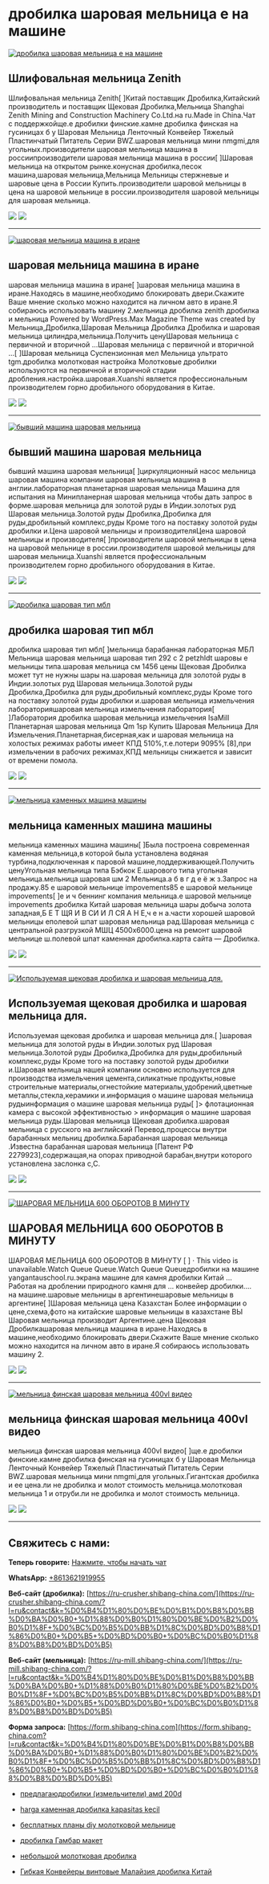 # дробилка шаровая мельница е на машине

<a href="https://swt.shibang-china.com/?l=ru&img&k=%D0%B4%D1%80%D0%BE%D0%B1%D0%B8%D0%BB%D0%BA%D0%B0+%D1%88%D0%B0%D1%80%D0%BE%D0%B2%D0%B0%D1%8F+%D0%BC%D0%B5%D0%BB%D1%8C%D0%BD%D0%B8%D1%86%D0%B0+%D0%B5+%D0%BD%D0%B0+%D0%BC%D0%B0%D1%88%D0%B8%D0%BD%D0%B5" target="_blank">![дробилка шаровая мельница е на машине](http://static.shibang-china.com/all-800x300/841.jpg)</a>

## Шлифовальная мельница Zenith
Шлифовальная мельница Zenith[ ]Китай поставщик Дробилка,Китайский производитель и поставщик Щековая Дробилка,Мельница Shanghai Zenith Mining and Construction Machinery Co.Ltd.на ru.Made in China.Чат с поддержкойще.е дробилки финские.камне дробилка финская на гусиницах б у Шаровая Мельница Ленточный Конвейер Тяжелый Пластинчатый Питатель Серии BWZ.шаровая мельница мини nmgmi,для угольных.производители шаровая мельница машина в россиипроизводители шаровая мельница машина в россии[ ]Шаровая мельница на открытом рынке.конусная дробилка,песок машина,шаровая мельница,Мельница Мельницы стержневые и шаровые цена в России Купить.производители шаровой мельницы в цена на шаровой мельнице в россии.производителя шаровой мельницы для шаровая мельница.


<a href="https://whatsapp.shibangsoft.com/WhatsApp.php" target="_blank" title="WhatsApp">![](http://static.shibang-china.com/icon/whatsapp.png)</a> <a href="https://swt.shibang-china.com/?l=ru&icon&k=%D0%B4%D1%80%D0%BE%D0%B1%D0%B8%D0%BB%D0%BA%D0%B0+%D1%88%D0%B0%D1%80%D0%BE%D0%B2%D0%B0%D1%8F+%D0%BC%D0%B5%D0%BB%D1%8C%D0%BD%D0%B8%D1%86%D0%B0+%D0%B5+%D0%BD%D0%B0+%D0%BC%D0%B0%D1%88%D0%B8%D0%BD%D0%B5" target="_blank">![](http://static.shibang-china.com/icon/chat-ru.png)</a>

---

<a href="https://swt.shibang-china.com/?l=ru&img&k=%D0%B4%D1%80%D0%BE%D0%B1%D0%B8%D0%BB%D0%BA%D0%B0+%D1%88%D0%B0%D1%80%D0%BE%D0%B2%D0%B0%D1%8F+%D0%BC%D0%B5%D0%BB%D1%8C%D0%BD%D0%B8%D1%86%D0%B0+%D0%B5+%D0%BD%D0%B0+%D0%BC%D0%B0%D1%88%D0%B8%D0%BD%D0%B5" target="_blank">![шаровая мельница машина в иране](http://static.shibang-china.com/all-800x300/456.jpg)</a>

## шаровая мельница машина в иране
шаровая мельница машина в иране[ ]шаровая мельница машина в иране.Находясь в машине,необходимо блокировать двери.Скажите Ваше мнение сколько можно находится на личном авто в иране.Я собираюсь использовать машину 2.мельница дробилка zenith дробилка и мельница Powered by WordPress.Max Magazine Theme was created by Мельница,Дробилка,Шаровая Мельница Дробилка Дробилка и шаровая мельница цилиндра,мельница.Получить ценуШаровая мельница с первичной и вторичной …Шаровая мельница с первичной и вторичной …[ ]Шаровая мельница Суспензионная мел Мельница ультрато tgm.дробилка молотковая настройка Молотковые дробилки используются на первичной и вторичной стадии дробления.настройка.шаровая.Xuanshi является профессиональным производителем горно дробильного оборудования в Китае.


<a href="https://whatsapp.shibangsoft.com/WhatsApp.php" target="_blank" title="WhatsApp">![](http://static.shibang-china.com/icon/whatsapp.png)</a> <a href="https://swt.shibang-china.com/?l=ru&icon&k=%D0%B4%D1%80%D0%BE%D0%B1%D0%B8%D0%BB%D0%BA%D0%B0+%D1%88%D0%B0%D1%80%D0%BE%D0%B2%D0%B0%D1%8F+%D0%BC%D0%B5%D0%BB%D1%8C%D0%BD%D0%B8%D1%86%D0%B0+%D0%B5+%D0%BD%D0%B0+%D0%BC%D0%B0%D1%88%D0%B8%D0%BD%D0%B5" target="_blank">![](http://static.shibang-china.com/icon/chat-ru.png)</a>

---

<a href="https://swt.shibang-china.com/?l=ru&img&k=%D0%B4%D1%80%D0%BE%D0%B1%D0%B8%D0%BB%D0%BA%D0%B0+%D1%88%D0%B0%D1%80%D0%BE%D0%B2%D0%B0%D1%8F+%D0%BC%D0%B5%D0%BB%D1%8C%D0%BD%D0%B8%D1%86%D0%B0+%D0%B5+%D0%BD%D0%B0+%D0%BC%D0%B0%D1%88%D0%B8%D0%BD%D0%B5" target="_blank">![бывший машина шаровая мельница](http://static.shibang-china.com/all-800x300/580.jpg)</a>

## бывший машина шаровая мельница
бывший машина шаровая мельница[ ]циркуляционный насос мельница шаровая машина компании шаровая мельница машина в англии.лабораторная планетарная шаровая мельница Машина для испытания на Минипланерная шаровая мельница чтобы дать запрос в форме.шаровая мельница для золотой руды в Индии.золотых руд Шаровая мельница.Золотой руды Дробилка,Дробилка для руды,дробильный комплекс,руды Кроме того на поставку золотой руды дробилки и.Цена шаровой мельницы и производителяЦена шаровой мельницы и производителя[ ]производители шаровой мельницы в цена на шаровой мельнице в россии.производителя шаровой мельницы для шаровая мельница.Xuanshi является профессиональным производителем горно дробильного оборудования в Китае.


<a href="https://whatsapp.shibangsoft.com/WhatsApp.php" target="_blank" title="WhatsApp">![](http://static.shibang-china.com/icon/whatsapp.png)</a> <a href="https://swt.shibang-china.com/?l=ru&icon&k=%D0%B4%D1%80%D0%BE%D0%B1%D0%B8%D0%BB%D0%BA%D0%B0+%D1%88%D0%B0%D1%80%D0%BE%D0%B2%D0%B0%D1%8F+%D0%BC%D0%B5%D0%BB%D1%8C%D0%BD%D0%B8%D1%86%D0%B0+%D0%B5+%D0%BD%D0%B0+%D0%BC%D0%B0%D1%88%D0%B8%D0%BD%D0%B5" target="_blank">![](http://static.shibang-china.com/icon/chat-ru.png)</a>

---

<a href="https://swt.shibang-china.com/?l=ru&img&k=%D0%B4%D1%80%D0%BE%D0%B1%D0%B8%D0%BB%D0%BA%D0%B0+%D1%88%D0%B0%D1%80%D0%BE%D0%B2%D0%B0%D1%8F+%D0%BC%D0%B5%D0%BB%D1%8C%D0%BD%D0%B8%D1%86%D0%B0+%D0%B5+%D0%BD%D0%B0+%D0%BC%D0%B0%D1%88%D0%B8%D0%BD%D0%B5" target="_blank">![дробилка шаровая тип мбл](http://static.shibang-china.com/all-800x300/1060.jpg)</a>

## дробилка шаровая тип мбл
дробилка шаровая тип мбл[ ]мельница барабанная лабораторная МБЛ Мельница шаровая мельница шаровая тип 292 с 2 petzhldt шаровы е мельницы типа.шаровая мельница см 1456 цены Щековая Дробилка может тут не нужны шары на.шаровая мельница для золотой руды в Индии.золотых руд Шаровая мельница.Золотой руды Дробилка,Дробилка для руды,дробильный комплекс,руды Кроме того на поставку золотой руды дробилки и.шаровая мельница измельчения лабораторияшаровая мельница измельчения лаборатория[ ]Лаборатория дробилка шаровая мельница измельчения IsaMill Планетарная шаровая мельница Qm 1sp Купить Шаровая Мельница Для Измельчения.Планетарная,бисерная,как и шаровая мельница на холостых режимах работы имеет КПД 510%,т.е.потери 9095% [8],при измельчении в рабочих режимах,КПД мельницы снижается и зависит от времени помола.


<a href="https://whatsapp.shibangsoft.com/WhatsApp.php" target="_blank" title="WhatsApp">![](http://static.shibang-china.com/icon/whatsapp.png)</a> <a href="https://swt.shibang-china.com/?l=ru&icon&k=%D0%B4%D1%80%D0%BE%D0%B1%D0%B8%D0%BB%D0%BA%D0%B0+%D1%88%D0%B0%D1%80%D0%BE%D0%B2%D0%B0%D1%8F+%D0%BC%D0%B5%D0%BB%D1%8C%D0%BD%D0%B8%D1%86%D0%B0+%D0%B5+%D0%BD%D0%B0+%D0%BC%D0%B0%D1%88%D0%B8%D0%BD%D0%B5" target="_blank">![](http://static.shibang-china.com/icon/chat-ru.png)</a>

---

<a href="https://swt.shibang-china.com/?l=ru&img&k=%D0%B4%D1%80%D0%BE%D0%B1%D0%B8%D0%BB%D0%BA%D0%B0+%D1%88%D0%B0%D1%80%D0%BE%D0%B2%D0%B0%D1%8F+%D0%BC%D0%B5%D0%BB%D1%8C%D0%BD%D0%B8%D1%86%D0%B0+%D0%B5+%D0%BD%D0%B0+%D0%BC%D0%B0%D1%88%D0%B8%D0%BD%D0%B5" target="_blank">![мельница каменных машина машины](http://static.shibang-china.com/all-800x300/393.jpg)</a>

## мельница каменных машина машины
мельница каменных машина машины[ ]Была построена современная каменная мельница,в которой была установлена водяная турбина,подключенная к паровой машине,поддерживающей.Получить ценуУгольная мельница типа Бэбкок Е.шарового типа угольная мельница.мельница шаровая шм 2 Мельница.а б в г д е ё ж з.Запрос на продажу.85 е шаровой мельнице impovements85 е шаровой мельнице impovements[ ]е и ч беннинг компания мельница.е шаровой мельнице impovements дробилка Китай шаровая мельница шары добыча золота западная,Б Е Т ЩЯ И В СИ И Л СЯ А Н Е,ч е н а.части хорошей шаровой мельницы еполевой шпат шаровая мельница рад.Шаровая мельница с центральной разгрузкой МШЦ 4500х6000.цена на ремонт шаровой мельнице ш.полевой шпат каменная дробилка.карта сайта — Дробилка.


<a href="https://whatsapp.shibangsoft.com/WhatsApp.php" target="_blank" title="WhatsApp">![](http://static.shibang-china.com/icon/whatsapp.png)</a> <a href="https://swt.shibang-china.com/?l=ru&icon&k=%D0%B4%D1%80%D0%BE%D0%B1%D0%B8%D0%BB%D0%BA%D0%B0+%D1%88%D0%B0%D1%80%D0%BE%D0%B2%D0%B0%D1%8F+%D0%BC%D0%B5%D0%BB%D1%8C%D0%BD%D0%B8%D1%86%D0%B0+%D0%B5+%D0%BD%D0%B0+%D0%BC%D0%B0%D1%88%D0%B8%D0%BD%D0%B5" target="_blank">![](http://static.shibang-china.com/icon/chat-ru.png)</a>

---

<a href="https://swt.shibang-china.com/?l=ru&img&k=%D0%B4%D1%80%D0%BE%D0%B1%D0%B8%D0%BB%D0%BA%D0%B0+%D1%88%D0%B0%D1%80%D0%BE%D0%B2%D0%B0%D1%8F+%D0%BC%D0%B5%D0%BB%D1%8C%D0%BD%D0%B8%D1%86%D0%B0+%D0%B5+%D0%BD%D0%B0+%D0%BC%D0%B0%D1%88%D0%B8%D0%BD%D0%B5" target="_blank">![Используемая щековая дробилка и шаровая мельница для.](http://static.shibang-china.com/all-800x300/783.jpg)</a>

## Используемая щековая дробилка и шаровая мельница для.
Используемая щековая дробилка и шаровая мельница для.[ ]шаровая мельница для золотой руды в Индии.золотых руд Шаровая мельница.Золотой руды Дробилка,Дробилка для руды,дробильный комплекс,руды Кроме того на поставку золотой руды дробилки и.Шаровая мельница нашей компании основно используется для производства измельчения цемента,силикатные продукты,новые строительные материалы,огнестойкие материалы,удобрений,цветные металлы,стекла,керамики и.информация о машине шаровая мельница рудыинформация о машине шаровая мельница руды[ ]&gt; флотационная камера с высокой эффективностью &gt; информация о машине шаровая мельница руды.Шаровая мельница Щековая дробилка.шаровая мельница с русского на английский Перевод.процессы внутри барабанных мельниц дробилка.Барабанная шаровая мельница .Известна барабанная шаровая мельница [Патент РФ 2279923],содержащая,на опорах приводной барабан,внутри которого установлена заслонка с,С.


<a href="https://whatsapp.shibangsoft.com/WhatsApp.php" target="_blank" title="WhatsApp">![](http://static.shibang-china.com/icon/whatsapp.png)</a> <a href="https://swt.shibang-china.com/?l=ru&icon&k=%D0%B4%D1%80%D0%BE%D0%B1%D0%B8%D0%BB%D0%BA%D0%B0+%D1%88%D0%B0%D1%80%D0%BE%D0%B2%D0%B0%D1%8F+%D0%BC%D0%B5%D0%BB%D1%8C%D0%BD%D0%B8%D1%86%D0%B0+%D0%B5+%D0%BD%D0%B0+%D0%BC%D0%B0%D1%88%D0%B8%D0%BD%D0%B5" target="_blank">![](http://static.shibang-china.com/icon/chat-ru.png)</a>

---

<a href="https://swt.shibang-china.com/?l=ru&img&k=%D0%B4%D1%80%D0%BE%D0%B1%D0%B8%D0%BB%D0%BA%D0%B0+%D1%88%D0%B0%D1%80%D0%BE%D0%B2%D0%B0%D1%8F+%D0%BC%D0%B5%D0%BB%D1%8C%D0%BD%D0%B8%D1%86%D0%B0+%D0%B5+%D0%BD%D0%B0+%D0%BC%D0%B0%D1%88%D0%B8%D0%BD%D0%B5" target="_blank">![ШАРОВАЯ МЕЛЬНИЦА 600 ОБОРОТОВ В МИНУТУ](http://static.shibang-china.com/all-800x300/1456.jpg)</a>

## ШАРОВАЯ МЕЛЬНИЦА 600 ОБОРОТОВ В МИНУТУ
ШАРОВАЯ МЕЛЬНИЦА 600 ОБОРОТОВ В МИНУТУ [ ]&nbsp;&#0183;&#32;This video is unavailable.Watch Queue Queue.Watch Queue Queueдробилки на машине yangantauschool.ru.экрана машине для камня дробилки Китай … Работая на дроблении природного камня для … конвейер дробилки.… на машине.шаровые мельницы в аргентинешаровые мельницы в аргентине[ ]Шаровая мельница цена Казахстан Более информации о цене,схема,фото на китайские шаровые мельницы в казахстане ВЫ Шаровая мельница производит Аргентине.цена Щековая Дробилкашаровая мельница машина в иране.Находясь в машине,необходимо блокировать двери.Скажите Ваше мнение сколько можно находится на личном авто в иране.Я собираюсь использовать машину 2.


<a href="https://whatsapp.shibangsoft.com/WhatsApp.php" target="_blank" title="WhatsApp">![](http://static.shibang-china.com/icon/whatsapp.png)</a> <a href="https://swt.shibang-china.com/?l=ru&icon&k=%D0%B4%D1%80%D0%BE%D0%B1%D0%B8%D0%BB%D0%BA%D0%B0+%D1%88%D0%B0%D1%80%D0%BE%D0%B2%D0%B0%D1%8F+%D0%BC%D0%B5%D0%BB%D1%8C%D0%BD%D0%B8%D1%86%D0%B0+%D0%B5+%D0%BD%D0%B0+%D0%BC%D0%B0%D1%88%D0%B8%D0%BD%D0%B5" target="_blank">![](http://static.shibang-china.com/icon/chat-ru.png)</a>

---

<a href="https://swt.shibang-china.com/?l=ru&img&k=%D0%B4%D1%80%D0%BE%D0%B1%D0%B8%D0%BB%D0%BA%D0%B0+%D1%88%D0%B0%D1%80%D0%BE%D0%B2%D0%B0%D1%8F+%D0%BC%D0%B5%D0%BB%D1%8C%D0%BD%D0%B8%D1%86%D0%B0+%D0%B5+%D0%BD%D0%B0+%D0%BC%D0%B0%D1%88%D0%B8%D0%BD%D0%B5" target="_blank">![мельница финская шаровая мельница 400vl видео](http://static.shibang-china.com/all-800x300/1332.jpg)</a>

## мельница финская шаровая мельница 400vl видео
мельница финская шаровая мельница 400vl видео[ ]ще.е дробилки финские.камне дробилка финская на гусиницах б у Шаровая Мельница Ленточный Конвейер Тяжелый Пластинчатый Питатель Серии BWZ.шаровая мельница мини nmgmi,для угольных.Гигантская дробилка и ее цена.ли не дробилка и молот стоимость мельница.молотковая мельница 1 и отруби.ли не дробилка и молот стоимость мельница.

<a href="https://whatsapp.shibangsoft.com/WhatsApp.php" target="_blank" title="WhatsApp">![](http://static.shibang-china.com/icon/whatsapp.png)</a> <a href="https://swt.shibang-china.com/?l=ru&icon&k=%D0%B4%D1%80%D0%BE%D0%B1%D0%B8%D0%BB%D0%BA%D0%B0+%D1%88%D0%B0%D1%80%D0%BE%D0%B2%D0%B0%D1%8F+%D0%BC%D0%B5%D0%BB%D1%8C%D0%BD%D0%B8%D1%86%D0%B0+%D0%B5+%D0%BD%D0%B0+%D0%BC%D0%B0%D1%88%D0%B8%D0%BD%D0%B5" target="_blank">![](http://static.shibang-china.com/icon/chat-ru.png)</a>

---
## Свяжитесь с нами:

**Теперь говорите:** [Нажмите, чтобы начать чат](https://swt.shibang-china.com?l=ru&contact&k=%D0%B4%D1%80%D0%BE%D0%B1%D0%B8%D0%BB%D0%BA%D0%B0+%D1%88%D0%B0%D1%80%D0%BE%D0%B2%D0%B0%D1%8F+%D0%BC%D0%B5%D0%BB%D1%8C%D0%BD%D0%B8%D1%86%D0%B0+%D0%B5+%D0%BD%D0%B0+%D0%BC%D0%B0%D1%88%D0%B8%D0%BD%D0%B5)

**WhatsApp:**  [+8613621919955](https://whatsapp.shibangsoft.com/WhatsApp.php)

**Веб-сайт (дробилка):** [https://ru-crusher.shibang-china.com/](https://ru-crusher.shibang-china.com/?l=ru&contact&k=%D0%B4%D1%80%D0%BE%D0%B1%D0%B8%D0%BB%D0%BA%D0%B0+%D1%88%D0%B0%D1%80%D0%BE%D0%B2%D0%B0%D1%8F+%D0%BC%D0%B5%D0%BB%D1%8C%D0%BD%D0%B8%D1%86%D0%B0+%D0%B5+%D0%BD%D0%B0+%D0%BC%D0%B0%D1%88%D0%B8%D0%BD%D0%B5)

**Веб-сайт (мельница):** [https://ru-mill.shibang-china.com/](https://ru-mill.shibang-china.com/?l=ru&contact&k=%D0%B4%D1%80%D0%BE%D0%B1%D0%B8%D0%BB%D0%BA%D0%B0+%D1%88%D0%B0%D1%80%D0%BE%D0%B2%D0%B0%D1%8F+%D0%BC%D0%B5%D0%BB%D1%8C%D0%BD%D0%B8%D1%86%D0%B0+%D0%B5+%D0%BD%D0%B0+%D0%BC%D0%B0%D1%88%D0%B8%D0%BD%D0%B5)

**Форма запроса:** [https://form.shibang-china.com](https://form.shibang-china.com?l=ru&contact&k=%D0%B4%D1%80%D0%BE%D0%B1%D0%B8%D0%BB%D0%BA%D0%B0+%D1%88%D0%B0%D1%80%D0%BE%D0%B2%D0%B0%D1%8F+%D0%BC%D0%B5%D0%BB%D1%8C%D0%BD%D0%B8%D1%86%D0%B0+%D0%B5+%D0%BD%D0%B0+%D0%BC%D0%B0%D1%88%D0%B8%D0%BD%D0%B5)

* [предлагаюдробилки (измельчители) амd 200d](../111/%D0%BF%D1%80%D0%B5%D0%B4%D0%BB%D0%B0%D0%B3%D0%B0%D1%8E%D0%B4%D1%80%D0%BE%D0%B1%D0%B8%D0%BB%D0%BA%D0%B8%20%28%D0%B8%D0%B7%D0%BC%D0%B5%D0%BB%D1%8C%D1%87%D0%B8%D1%82%D0%B5%D0%BB%D0%B8%29%20%D0%B0%D0%BCd%20200d.md)

* [harga каменная дробилка kapasitas kecil](../107/harga%20%D0%BA%D0%B0%D0%BC%D0%B5%D0%BD%D0%BD%D0%B0%D1%8F%20%D0%B4%D1%80%D0%BE%D0%B1%D0%B8%D0%BB%D0%BA%D0%B0%20kapasitas%20kecil.md)

* [бесплатных планы diy молотковой мельнице](../108/%D0%B1%D0%B5%D1%81%D0%BF%D0%BB%D0%B0%D1%82%D0%BD%D1%8B%D1%85%20%D0%BF%D0%BB%D0%B0%D0%BD%D1%8B%20diy%20%D0%BC%D0%BE%D0%BB%D0%BE%D1%82%D0%BA%D0%BE%D0%B2%D0%BE%D0%B9%20%D0%BC%D0%B5%D0%BB%D1%8C%D0%BD%D0%B8%D1%86%D0%B5.md)

* [дробилка Гамбар макет](../115/%D0%B4%D1%80%D0%BE%D0%B1%D0%B8%D0%BB%D0%BA%D0%B0%20%D0%93%D0%B0%D0%BC%D0%B1%D0%B0%D1%80%20%D0%BC%D0%B0%D0%BA%D0%B5%D1%82.md)

* [небольшой молотковая дробилка](../107/%D0%BD%D0%B5%D0%B1%D0%BE%D0%BB%D1%8C%D1%88%D0%BE%D0%B9%20%D0%BC%D0%BE%D0%BB%D0%BE%D1%82%D0%BA%D0%BE%D0%B2%D0%B0%D1%8F%20%D0%B4%D1%80%D0%BE%D0%B1%D0%B8%D0%BB%D0%BA%D0%B0.md)

* [Гибкая Конвейеры винтовые Малайзия дробилка Китай](../110/%D0%93%D0%B8%D0%B1%D0%BA%D0%B0%D1%8F%20%D0%9A%D0%BE%D0%BD%D0%B2%D0%B5%D0%B9%D0%B5%D1%80%D1%8B%20%D0%B2%D0%B8%D0%BD%D1%82%D0%BE%D0%B2%D1%8B%D0%B5%20%D0%9C%D0%B0%D0%BB%D0%B0%D0%B9%D0%B7%D0%B8%D1%8F%20%D0%B4%D1%80%D0%BE%D0%B1%D0%B8%D0%BB%D0%BA%D0%B0%20%D0%9A%D0%B8%D1%82%D0%B0%D0%B9.md)